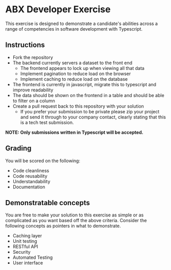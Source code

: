 # ABX Developer Exercise

This exercise is designed to demonstrate a candidate's abilities across a range of competencies in software development with Typescript.

## Instructions

- Fork the repository
- The backend currently servers a dataset to the front end
  - The frontend appears to lock up when viewing all that data
  - Implement pagination to reduce load on the browser
  - Implement caching to reduce load on the database
- The frontend is currently in javascript, migrate this to typescript and improve readability
- The data should be shown on the frontend in a table and should be able to filter on a column
- Create a pull request back to this repository with your solution
  - If you prefer your submission to be private please zip your project and send it through to your company contact, clearly stating that this is a tech test submission.

**NOTE: Only submissions written in Typescript will be accepted.**

## Grading

You will be scored on the following:

- Code cleanliness
- Code reusability
- Understandability
- Documentation

## Demonstratable concepts

You are free to make your solution to this exercise as simple or as complicated as you want based off the above criteria. Consider the following concepts as pointers in what to demonstrate.

- Caching layer
- Unit testing
- RESTful API
- Security
- Automated Testing
- User interface
